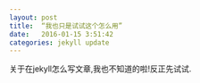```yaml
---
layout: post
title:  “我也只是试试这个怎么用”
date:   2016-01-15 3:51:42
categories: jekyll update
---
```

关于在jekyll怎么写文章,我也不知道的啦!反正先试试.


            